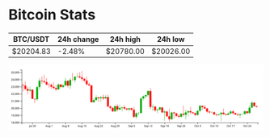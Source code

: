 # Bitcoin Stats

BTC/USDT|24h change|24h high|24h low|
|---|---|---|---|
|$20204.83|-2.48%|$20780.00|$20026.00|

<img src="./chart.svg">
